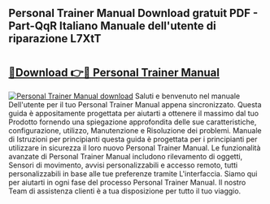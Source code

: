 ## Personal Trainer Manual Download gratuit PDF - Part-QqR Italiano Manuale dell'utente di riparazione L7XtT

# <h2><a href="http://dffcen.blite.top/?on=Personal+Trainer+Manual">🔗Download 👉🔴 Personal Trainer Manual</a></h2>

[![Personal Trainer Manual download](https://i.imgur.com/lujVjoI.png)](http://dffcen.blite.top/?on=Personal+Trainer+Manual)
Saluti e benvenuto nel manuale Dell'utente per il tuo Personal Trainer Manual appena sincronizzato. Questa guida è appositamente progettata per aiutarti a ottenere il massimo dal tuo Prodotto fornendo una spiegazione approfondita delle sue caratteristiche, configurazione, utilizzo, Manutenzione e Risoluzione dei problemi. Manuale di Istruzioni per principianti questa guida è progettata per i principianti per utilizzare in sicurezza il loro nuovo Personal Trainer Manual. Le funzionalità avanzate di Personal Trainer Manual includono rilevamento di oggetti, Sensori di movimento, avvisi personalizzabili e accesso remoto, tutti personalizzabili in base alle tue preferenze tramite L'interfaccia. Siamo qui per aiutarti in ogni fase del processo Personal Trainer Manual. Il nostro Team di assistenza clienti è a tua disposizione per tutto il tuo viaggio.
